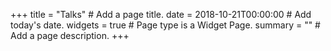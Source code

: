 +++
title = "Talks"  # Add a page title.
date = 2018-10-21T00:00:00  # Add today's date.
widgets = true  # Page type is a Widget Page.
summary = ""  # Add a page description.
+++
